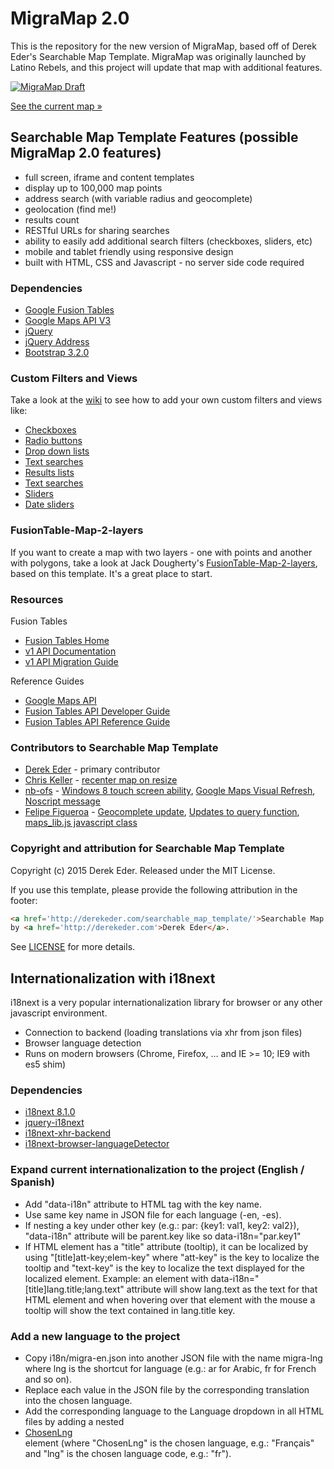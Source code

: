 # MigraMap 2.0
This is the repository for the new version of MigraMap, based off of Derek Eder's Searchable Map Template.
MigraMap was originally launched by Latino Rebels, and this project will update that map with additional features.

[![MigraMap Draft](https://github.com/chi-immigration-task-force/migra-map/blob/master/migra_map_advanced.png)](http://derekeder.github.io/FusionTable-Map-Template/)

[See the current map &raquo;](https://migramap.latinorebels.com/map)

## Searchable Map Template Features (possible MigraMap 2.0 features)

* full screen, iframe and content templates
* display up to 100,000 map points
* address search (with variable radius and geocomplete)
* geolocation (find me!)
* results count
* RESTful URLs for sharing searches
* ability to easily add additional search filters (checkboxes, sliders, etc)
* mobile and tablet friendly using responsive design
* built with HTML, CSS and Javascript - no server side code required

### Dependencies

* [Google Fusion Tables](http://www.google.com/fusiontables/Home)
* [Google Maps API V3](https://developers.google.com/maps/documentation/javascript)
* [jQuery](http://jquery.org)
* [jQuery Address](https://github.com/asual/jquery-address)
* [Bootstrap 3.2.0](http://getbootstrap.com/)

### Custom Filters and Views

Take a look at the [wiki](https://github.com/derekeder/FusionTable-Map-Template/wiki/Filter-examples) to see how to add your own custom filters and views like:

* [Checkboxes](https://github.com/derekeder/FusionTable-Map-Template/wiki/Filter-examples#wiki-checkboxes)
* [Radio buttons](https://github.com/derekeder/FusionTable-Map-Template/wiki/Filter-examples#wiki-radiobuttons)
* [Drop down lists](https://github.com/derekeder/FusionTable-Map-Template/wiki/Filter-examples#drop-down-lists)
* [Text searches](https://github.com/derekeder/FusionTable-Map-Template/wiki/Filter-examples#wiki-textsearches)
* [Results lists](https://github.com/derekeder/FusionTable-Map-Template/wiki/List-search-results)
* [Text searches](https://github.com/derekeder/FusionTable-Map-Template/wiki/Filter-examples#wiki-textsearches)
* [Sliders](https://github.com/derekeder/FusionTable-Map-Template/wiki/Filter-examples#wiki-sliders)
* [Date sliders](https://github.com/derekeder/FusionTable-Map-Template/wiki/Filter-examples#wiki-date-sliders)

### FusionTable-Map-2-layers

If you want to create a map with two layers - one with points and another with polygons, take a look at Jack Dougherty's [FusionTable-Map-2-layers](https://github.com/JackDougherty/FusionTable-Map-2-layers), based on this template. It's a great place to start.

### Resources

Fusion Tables

* [Fusion Tables Home](http://www.google.com/fusiontables/Home)
* [v1 API Documentation](https://developers.google.com/fusiontables/docs/v1/using)
* [v1 API Migration Guide](https://developers.google.com/fusiontables/docs/v1/migration_guide)

Reference Guides

* [Google Maps API](http://code.google.com/apis/maps/documentation/javascript/overlays.html#FusionTables)
* [Fusion Tables API Developer Guide](http://code.google.com/apis/fusiontables/docs/developers_guide.html)
* [Fusion Tables API Reference Guide](http://code.google.com/apis/fusiontables/docs/developers_reference.html)


### Contributors to Searchable Map Template

* [Derek Eder](http://derekeder.com) - primary contributor
* [Chris Keller](http://www.chrislkeller.com/) - [recenter map on resize](https://github.com/derekeder/FusionTable-Map-Template/pull/11)
* [nb-ofs](https://github.com/nb-ofs) - [Windows 8 touch screen ability](https://github.com/derekeder/FusionTable-Map-Template/pull/14), [Google Maps Visual Refresh](https://github.com/derekeder/FusionTable-Map-Template/pull/18), [Noscript message](https://github.com/derekeder/FusionTable-Map-Template/pull/19)
* [Felipe Figueroa](https://github.com/amenadiel) - [Geocomplete update](https://github.com/derekeder/FusionTable-Map-Template/pull/36), [Updates to query function](https://github.com/derekeder/FusionTable-Map-Template/pull/38), [maps_lib.js javascript class](https://github.com/derekeder/FusionTable-Map-Template/pull/45)

### Copyright and attribution for Searchable Map Template

Copyright (c) 2015 Derek Eder. Released under the MIT License.

If you use this template, please provide the following attribution in the footer:

```html
<a href='http://derekeder.com/searchable_map_template/'>Searchable Map Template</a>
by <a href='http://derekeder.com'>Derek Eder</a>.
```

See [LICENSE](https://github.com/derekeder/FusionTable-Map-Template/blob/master/LICENSE) for more details.


## Internationalization with i18next

i18next is a very popular internationalization library for browser or any other javascript environment.

* Connection to backend (loading translations via xhr from json files)
* Browser language detection
* Runs on modern browsers (Chrome, Firefox, … and IE >= 10; IE9 with es5 shim)

### Dependencies

* [i18next 8.1.0](i18next.com/)
* [jquery-i18next](https://github.com/i18next/jquery-i18next)
* [i18next-xhr-backend](https://github.com/i18next/i18next-xhr-backend)
* [i18next-browser-languageDetector](https://github.com/i18next/i18next-browser-languageDetector)

### Expand current internationalization to the project (English / Spanish)

* Add "data-i18n" attribute to HTML tag with the key name.
* Use same key name in JSON file for each language (-en, -es).
* If nesting a key under other key (e.g.: par: {key1: val1, key2: val2}), "data-i18n" attribute will be parent.key like so data-i18n="par.key1"
* If HTML element has a "title" attribute (tooltip), it can be localized by using "[title]att-key;elem-key" where "att-key" is the key to localize the tooltip and "text-key" is the key to localize the text displayed for the localized element. Example: an element with data-i18n="[title]lang.title;lang.text" attribute will show lang.text as the text for that HTML element and when hovering over that element with the mouse a tooltip will show the text contained in lang.title key.

### Add a new language to the project

* Copy i18n/migra-en.json into another JSON file with the name migra-lng where lng is the shortcut for language (e.g.: ar for Arabic, fr for French and so on).
* Replace each value in the JSON file by the corresponding translation into the chosen language.
* Add the corresponding language to the Language dropdown in all HTML files by adding a nested <li><a href="#" title="ChosenLng" data-i18n="lng">ChosenLng</a></li> element (where "ChosenLng" is the chosen language, e.g.: "Français" and "lng" is the chosen language code, e.g.: "fr").
